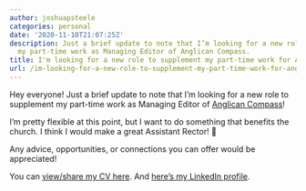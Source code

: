 ```yaml
---
author: joshuapsteele
categories: personal
date: '2020-11-10T21:07:25Z'
description: Just a brief update to note that I’m looking for a new role to supplement
  my part-time work as Managing Editor of Anglican Compass.
title: I'm looking for a new role to supplement my part-time work for Anglican Compass
url: /im-looking-for-a-new-role-to-supplement-my-part-time-work-for-anglican-compass/
---
```


Hey everyone! Just a brief update to note that I’m looking for a new role to supplement my part-time work as Managing Editor of [Anglican Compass](https://anglicancompass.com/)!

I’m pretty flexible at this point, but I want to do something that benefits the church. I think I would make a great Assistant Rector! 🙂

Any advice, opportunities, or connections you can offer would be appreciated!

You can [view/share my CV here](https://joshuapsteele.com/portfolio/cv/). And [here’s my LinkedIn profile](https://www.linkedin.com/in/joshuapsteele/).